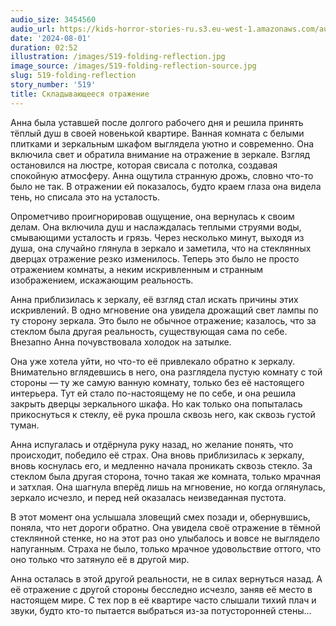 ```yaml
---
audio_size: 3454560
audio_url: https://kids-horror-stories-ru.s3.eu-west-1.amazonaws.com/audio/519-folding-reflection.mp3
date: '2024-08-01'
duration: 02:52
illustration: /images/519-folding-reflection.jpg
image_source: /images/519-folding-reflection-source.jpg
slug: 519-folding-reflection
story_number: '519'
title: Складывающееся отражение
---
```


Анна была уставшей после долгого рабочего дня и решила принять тёплый душ в своей новенькой квартире. Ванная комната с белыми плитками и зеркальным шкафом выглядела уютно и современно. Она включила свет и обратила внимание на отражение в зеркале. Взгляд остановился на люстре, которая свисала с потолка, создавая спокойную атмосферу. Анна ощутила странную дрожь, словно что-то было не так. В отражении ей показалось, будто краем глаза она видела тень, но списала это на усталость.

Опрометчиво проигнорировав ощущение, она вернулась к своим делам. Она включила душ и наслаждалась теплыми струями воды, смывающими усталость и грязь. Через несколько минут, выходя из душа, она случайно глянула в зеркало и заметила, что на стеклянных дверцах отражение резко изменилось. Теперь это было не просто отражением комнаты, а неким искривленным и странным изображением, искажающим реальность.

Анна приблизилась к зеркалу, её взгляд стал искать причины этих искривлений. В одно мгновение она увидела дрожащий свет лампы по ту сторону зеркала. Это было не обычное отражение; казалось, что за стеклом была другая реальность, существующая сама по себе. Внезапно Анна почувствовала холодок на затылке.

Она уже хотела уйти, но что-то её привлекало обратно к зеркалу. Внимательно вглядевшись в него, она разглядела пустую комнату с той стороны — ту же самую ванную комнату, только без её настоящего интерьера. Тут ей стало по-настоящему не по себе, и она решила закрыть дверцы зеркального шкафа. Но как только она попыталась прикоснуться к стеклу, её рука прошла сквозь него, как сквозь густой туман.

Анна испугалась и отдёрнула руку назад, но желание понять, что происходит, победило её страх. Она вновь приблизилась к зеркалу, вновь коснулась его, и медленно начала проникать сквозь стекло. За стеклом была другая сторона, точно такая же комната, только мрачная и затхлая. Она шагнула вперёд лишь на мгновение, но когда оглянулась, зеркало исчезло, и перед ней оказалась неизведанная пустота.

В этот момент она услышала зловещий смех позади и, обернувшись, поняла, что нет дороги обратно. Она увидела своё отражение в тёмной стеклянной стенке, но на этот раз оно улыбалось и вовсе не выглядело напуганным. Страха не было, только мрачное удовольствие оттого, что оно только что затянуло её в другой мир.

Анна осталась в этой другой реальности, не в силах вернуться назад. А её отражение с другой стороны бесследно исчезло, заняв её место в настоящем мире. С тех пор в её квартире часто слышали тихий плач и звуки, будто кто-то пытается выбраться из-за потусторонней стены...